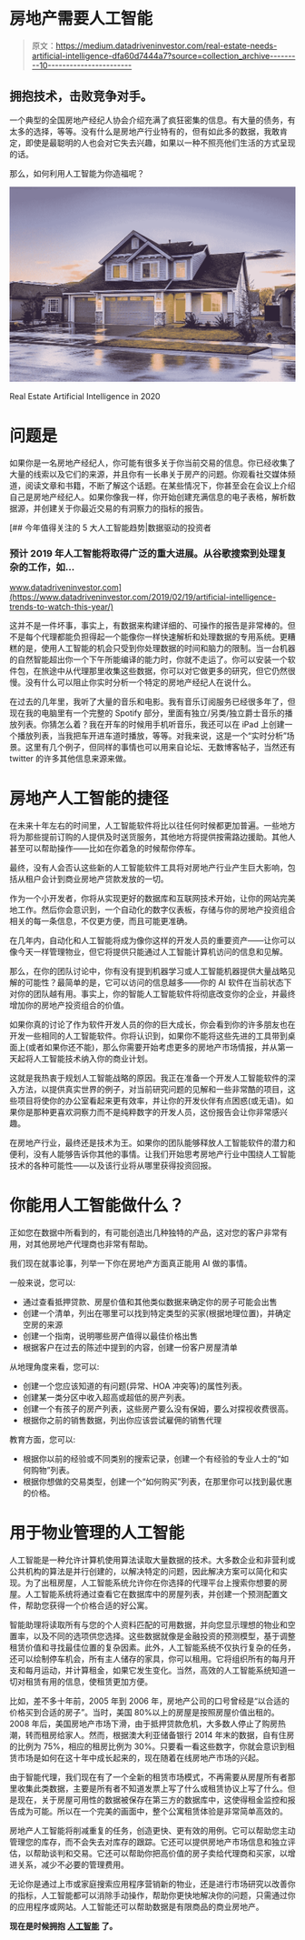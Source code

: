 # 房地产需要人工智能

> 原文：<https://medium.datadriveninvestor.com/real-estate-needs-artificial-intelligence-dfa60d7444a7?source=collection_archive---------10----------------------->

## 拥抱技术，击败竞争对手。

一个典型的全国房地产经纪人协会介绍充满了疯狂密集的信息。有大量的债务，有太多的选择，等等。没有什么是房地产行业特有的，但有如此多的数据，我敢肯定，即使是最聪明的人也会对它失去兴趣，如果以一种不照亮他们生活的方式呈现的话。

那么，如何利用人工智能为你造福呢？

![](img/6e3efbd53dbafa813e99ab8acafd8e3f.png)

Real Estate Artificial Intelligence in 2020

# 问题是

如果你是一名房地产经纪人，你可能有很多关于你当前交易的信息。你已经收集了大量的线索以及它们的来源，并且你有一长串关于房产的问题。你观看社交媒体频道，阅读文章和书籍，不断了解这个话题。在某些情况下，你甚至会在会议上介绍自己是房地产经纪人。如果你像我一样，你开始创建充满信息的电子表格，解析数据源，并创建关于你最近交易的有洞察力的指标的报告。

[](https://www.datadriveninvestor.com/2019/02/19/artificial-intelligence-trends-to-watch-this-year/) [## 今年值得关注的 5 大人工智能趋势|数据驱动的投资者

### 预计 2019 年人工智能将取得广泛的重大进展。从谷歌搜索到处理复杂的工作，如…

www.datadriveninvestor.com](https://www.datadriveninvestor.com/2019/02/19/artificial-intelligence-trends-to-watch-this-year/) 

这并不是一件坏事，事实上，有数据来构建详细的、可操作的报告是非常棒的。但不是每个代理都能负担得起一个能像你一样快速解析和处理数据的专用系统。更糟糕的是，使用人工智能的机会只受到你处理数据的时间和脑力的限制。当一台机器的自然智能超出你一个下午所能编译的能力时，你就不走运了。你可以安装一个软件包，在旅途中从代理那里收集这些数据，你可以对它做更多的研究，但它仍然很慢。没有什么可以阻止你实时分析一个特定的房地产经纪人在说什么。

在过去的几年里，我听了大量的音乐和电影。我有音乐订阅服务已经很多年了，但现在我的电脑里有一个完整的 Spotify 部分，里面有独立/另类/独立爵士音乐的播放列表。你猜怎么着？我在开车的时候用手机听音乐，我还可以在 iPad 上创建一个播放列表，当我把车开进车道时播放，等等。对我来说，这是一个“实时分析”场景。这里有几个例子，但同样的事情也可以用来自论坛、无数博客帖子，当然还有 twitter 的许多其他信息来源来做。

# 房地产人工智能的捷径

在未来十年左右的时间里，人工智能软件将比以往任何时候都更加普遍。一些地方将为那些提前订购的人提供及时送货服务，其他地方将提供按需路边援助。其他人甚至可以帮助操作——比如在你着急的时候帮你停车。

最终，没有人会否认这些新的人工智能软件工具将对房地产行业产生巨大影响，包括从租户会计到商业房地产贷款发放的一切。

作为一个小开发者，你将从实现更好的数据库和互联网技术开始，让你的网站完美地工作。然后你会意识到，一个自动化的数字仪表板，存储与你的房地产投资组合相关的每一条信息，不仅更方便，而且可能更准确。

在几年内，自动化和人工智能将成为像你这样的开发人员的重要资产——让你可以像今天一样管理物业，但它将提供只能通过人工智能计算机访问的信息和见解。

那么，在你的团队讨论中，你有没有提到机器学习或人工智能机器提供大量战略见解的可能性？最简单的是，它可以访问的信息越多——你的 AI 软件在当前状态下对你的团队越有用。事实上，你的智能人工智能软件将彻底改变你的企业，并最终增加你的房地产投资组合的价值。

如果你真的讨论了作为软件开发人员的你的巨大成长，你会看到你的许多朋友也在开发一些相同的人工智能软件。你将认识到，如果你不能将这些先进的工具带到桌面上(或者如果你还不能)，那么你需要开始考虑更多的房地产市场情报，并从第一天起将人工智能技术纳入你的商业计划。

这就是我热衷于规划人工智能战略的原因。我正在准备一个开发人工智能软件的深入方法，以提供真实世界的例子，对当前研究问题的见解和一些非常酷的项目，这些项目将使你的办公室看起来更有效率，并让你的开发伙伴有点困惑(或无语)。如果你是那种更喜欢洞察力而不是纯粹数字的开发人员，这份报告会让你非常感兴趣。

在房地产行业，最终还是技术为王。如果你的团队能够释放人工智能软件的潜力和便利，没有人能够告诉你其他的事情。让我们开始思考房地产行业中围绕人工智能技术的各种可能性——以及该行业将从哪里获得投资回报。

# 你能用人工智能做什么？

正如您在数据中所看到的，有可能创造出几种独特的产品，这对您的客户非常有用，对其他房地产代理商也非常有帮助。

我们现在就事论事，列举一下你在房地产方面真正能用 AI 做的事情。

一般来说，您可以:

*   通过查看抵押贷款、房屋价值和其他类似数据来确定你的房子可能会出售
*   创建一个清单，列出在哪里可以找到特定类型的买家(根据地理位置)，并确定空房的来源
*   创建一个指南，说明哪些房产值得以最佳价格出售
*   根据客户在过去的陈述中提到的内容，创建一份客户房屋清单

从地理角度来看，您可以:

*   创建一个您应该知道的有问题(异常、HOA 冲突等)的属性列表。
*   创建某一类分区中收入超高或超低的房产列表。
*   创建一个有孩子的房产列表，这些房产要么没有保姆，要么对探视收费很高。
*   根据你之前的销售数据，列出你应该尝试雇佣的销售代理

教育方面，您可以:

*   根据你以前的经验或不同类别的搜索记录，创建一个有经验的专业人士的“如何购物”列表。
*   根据你想做的交易类型，创建一个“如何购买”列表，在那里你可以找到最优惠的价格。

# 用于物业管理的人工智能

人工智能是一种允许计算机使用算法读取大量数据的技术。大多数企业和非营利或公共机构的算法是并行创建的，以解决特定的问题，因此解决方案可以简化和实现。为了出租房屋，人工智能系统允许你在你选择的代理平台上搜索你想要的房屋。人工智能系统将通过查看它在数据库中的房屋列表，并创建一个预测配置文件，帮助您获得一个价格合适的好公寓。

智能助理将读取所有与您的个人资料匹配的可用数据，并向您显示理想的物业和空置率，以及不同的选项供您选择。这些数据就像是金融投资的预测模型，基于调整租赁价值和寻找最佳位置的复杂因素。此外，人工智能系统不仅执行复杂的任务，还可以绘制停车机会，所有主人储存的家具，你可以租用。它将组织所有的每月开支和每月运动，并计算租金，如果它发生变化。当然，高效的人工智能系统知道一切对租赁有用的信息，使租赁更加方便。

比如，差不多十年前，2005 年到 2006 年，房地产公司的口号曾经是“以合适的价格买到合适的房子”。当时，美国 80%以上的房屋是按照房屋价值出租的。2008 年后，美国房地产市场下滑，由于抵押贷款危机，大多数人停止了购房热潮，转而租房给家人。然而，根据澳大利亚储备银行 2014 年末的数据，自有住房的比例为 75%，相应的租房比例为 30%。只要看一看这些数字，你就会意识到租赁市场是如何在这十年中成长起来的，现在随着在线房地产市场的兴起。

由于智能代理，我们现在有了一个全新的租赁市场模式，不再需要从房屋所有者那里收集此类数据，主要是所有者不知道发票上写了什么或租赁协议上写了什么。但是现在，关于房屋可用性的数据被保存在第三方的数据库中，这使得租金监控和报告成为可能。所以在一个完美的画面中，整个公寓租赁体验是非常简单高效的。

房地产人工智能将削减重复的任务，创造更快、更有效的用例。它可以帮助您主动管理您的库存，而不会失去对库存的跟踪。它还可以提供房地产市场信息和独立评估，以帮助谈判和交易。它还可以帮助你把高价值的房子卖给代理商和买家，以增进关系，减少不必要的管理费用。

无论你是通过上市或家庭搜索应用程序营销新的物业，还是进行市场研究以改善你的指标，人工智能都可以消除手动操作，帮助你更快地解决你的问题，只需通过你的应用程序或网站。人工智能还可以帮助数据是有限商品的商业房地产。

**现在是时候拥抱** [**人工智能**](https://datasciencerush.com/artificial-intelligence-books/) **了。**
